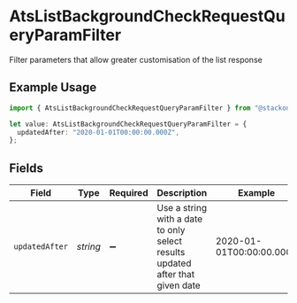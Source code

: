 # AtsListBackgroundCheckRequestQueryParamFilter

Filter parameters that allow greater customisation of the list response

## Example Usage

```typescript
import { AtsListBackgroundCheckRequestQueryParamFilter } from "@stackone/stackone-client-ts/sdk/models/operations";

let value: AtsListBackgroundCheckRequestQueryParamFilter = {
  updatedAfter: "2020-01-01T00:00:00.000Z",
};
```

## Fields

| Field                                                                         | Type                                                                          | Required                                                                      | Description                                                                   | Example                                                                       |
| ----------------------------------------------------------------------------- | ----------------------------------------------------------------------------- | ----------------------------------------------------------------------------- | ----------------------------------------------------------------------------- | ----------------------------------------------------------------------------- |
| `updatedAfter`                                                                | *string*                                                                      | :heavy_minus_sign:                                                            | Use a string with a date to only select results updated after that given date | 2020-01-01T00:00:00.000Z                                                      |
